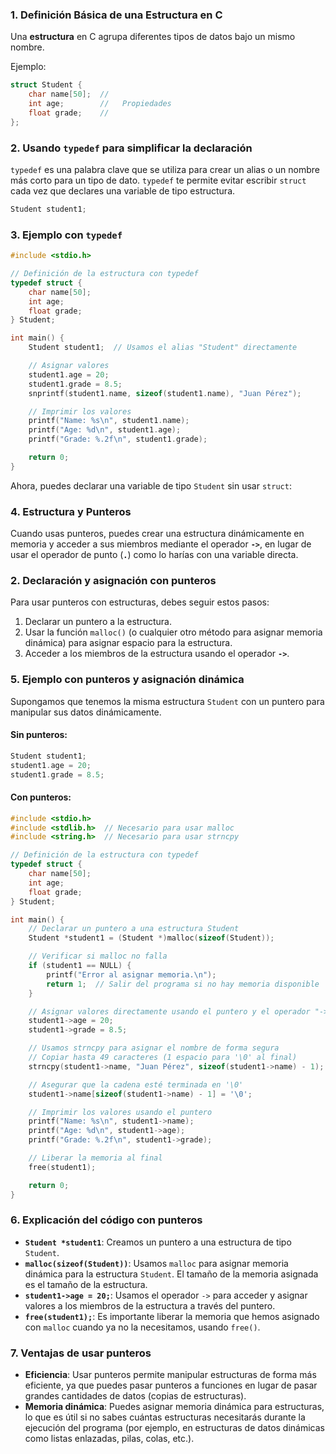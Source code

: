 ### 1. **Definición Básica de una Estructura en C**



    

Una **estructura** en C agrupa diferentes tipos de datos bajo un mismo nombre.

Ejemplo:

```c
struct Student {     
    char name[50];  //
    int age;        //   Propiedades
    float grade;    //
};
```

### 2. **Usando `typedef` para simplificar la declaración**

`typedef` es una palabra clave que se utiliza para crear un alias o un nombre más corto para un tipo de dato.  `typedef` te permite evitar escribir `struct` cada vez que declares una variable de tipo estructura.


```c
Student student1;
```

### 3. **Ejemplo con `typedef`**

```c
#include <stdio.h>

// Definición de la estructura con typedef
typedef struct {
    char name[50];
    int age;
    float grade;
} Student;

int main() {
    Student student1;  // Usamos el alias "Student" directamente

    // Asignar valores
    student1.age = 20;
    student1.grade = 8.5;
    snprintf(student1.name, sizeof(student1.name), "Juan Pérez");

    // Imprimir los valores
    printf("Name: %s\n", student1.name);
    printf("Age: %d\n", student1.age);
    printf("Grade: %.2f\n", student1.grade);

    return 0;
}
```

Ahora, puedes declarar una variable de tipo `Student` sin usar `struct`:


### 4. **Estructura y Punteros**

Cuando usas punteros, puedes crear una estructura dinámicamente en memoria y acceder a sus miembros mediante el operador **`->`**, en lugar de usar el operador de punto (**`.`**) como lo harías con una variable directa.

### 2. **Declaración y asignación con punteros**

Para usar punteros con estructuras, debes seguir estos pasos:

1. Declarar un puntero a la estructura.
2. Usar la función `malloc()` (o cualquier otro método para asignar memoria dinámica) para asignar espacio para la estructura.
3. Acceder a los miembros de la estructura usando el operador **`->`**.

### 5. **Ejemplo con punteros y asignación dinámica**

Supongamos que tenemos la misma estructura `Student` con un puntero para manipular sus datos dinámicamente.

#### Sin punteros:

```c
Student student1;
student1.age = 20;
student1.grade = 8.5;
```

#### Con punteros:

```c
#include <stdio.h>
#include <stdlib.h>  // Necesario para usar malloc
#include <string.h>  // Necesario para usar strncpy

// Definición de la estructura con typedef
typedef struct {
    char name[50];
    int age;
    float grade;
} Student;

int main() {
    // Declarar un puntero a una estructura Student
    Student *student1 = (Student *)malloc(sizeof(Student));

    // Verificar si malloc no falla
    if (student1 == NULL) {
        printf("Error al asignar memoria.\n");
        return 1;  // Salir del programa si no hay memoria disponible
    }

    // Asignar valores directamente usando el puntero y el operador "->"
    student1->age = 20;
    student1->grade = 8.5;

    // Usamos strncpy para asignar el nombre de forma segura
    // Copiar hasta 49 caracteres (1 espacio para '\0' al final)
    strncpy(student1->name, "Juan Pérez", sizeof(student1->name) - 1);

    // Asegurar que la cadena esté terminada en '\0'
    student1->name[sizeof(student1->name) - 1] = '\0';

    // Imprimir los valores usando el puntero
    printf("Name: %s\n", student1->name);
    printf("Age: %d\n", student1->age);
    printf("Grade: %.2f\n", student1->grade);

    // Liberar la memoria al final
    free(student1);

    return 0;
}

```

### 6. **Explicación del código con punteros**

- **`Student *student1`**: Creamos un puntero a una estructura de tipo `Student`.
- **`malloc(sizeof(Student))`**: Usamos `malloc` para asignar memoria dinámica para la estructura `Student`. El tamaño de la memoria asignada es el tamaño de la estructura.
- **`student1->age = 20;`**: Usamos el operador `->` para acceder y asignar valores a los miembros de la estructura a través del puntero.
- **`free(student1);`**: Es importante liberar la memoria que hemos asignado con `malloc` cuando ya no la necesitamos, usando `free()`.

### 7. **Ventajas de usar punteros**

- **Eficiencia**: Usar punteros permite manipular estructuras de forma más eficiente, ya que puedes pasar punteros a funciones en lugar de pasar grandes cantidades de datos (copias de estructuras).
- **Memoria dinámica**: Puedes asignar memoria dinámica para estructuras, lo que es útil si no sabes cuántas estructuras necesitarás durante la ejecución del programa (por ejemplo, en estructuras de datos dinámicas como listas enlazadas, pilas, colas, etc.).
